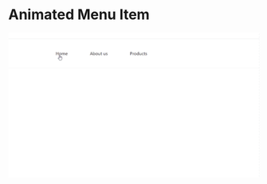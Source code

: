 # Animated Menu Item

<div align="center">
<img src="img/amnu.gif" alt="amnu.gif" width="800px">
</div>